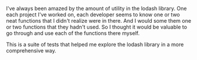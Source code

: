 I've always been amazed by the amount of utility in the lodash library.  One each project I've worked on, each developer
seems to know one or two neat functions that I didn't realize were in there.  And I would some them one or two functions 
that they hadn't used.  So I thought it would be valuable to go through and use each of the functions there myself.  

This is a suite of tests that helped me explore the lodash library in a more comprehensive way.
